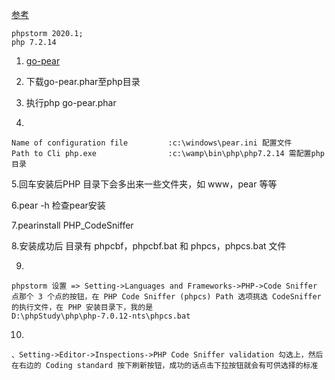 [参考](https://qq52o.me/2448.html)
```
phpstorm 2020.1;
php 7.2.14
```
1. [go-pear](https://pear.php.net/go-pear.phar)

2. 下载go-pear.phar至php目录

3. 执行php go-pear.phar

4. 
```
Name of configuration file         :c:\windows\pear.ini 配置文件
Path to Cli php.exe                :c:\wamp\bin\php\php7.2.14 需配置php目录
```

5.回车安装后PHP 目录下会多出来一些文件夹，如 www，pear 等等

6.pear -h 检查pear安装

7.pearinstall PHP_CodeSniffer

8.安装成功后 目录有 phpcbf，phpcbf.bat 和 phpcs，phpcs.bat 文件

9. 
```test
phpstorm 设置 => Setting->Languages and Frameworks->PHP->Code Sniffer
点那个 3 个点的按钮，在 PHP Code Sniffer (phpcs) Path 选项挑选 CodeSniffer 的执行文件，在 PHP 安装目录下，我的是
D:\phpStudy\php\php-7.0.12-nts\phpcs.bat
```
10. 
```test
、Setting->Editor->Inspections->PHP Code Sniffer validation 勾选上，然后在右边的 Coding standard 按下刷新按钮，成功的话点击下拉按钮就会有可供选择的标准
```

